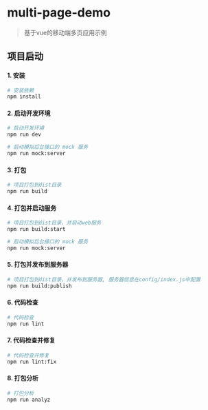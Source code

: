 # multi-page-demo

> 基于vue的移动端多页应用示例

## 项目启动
#### 1. 安装
``` bash
# 安装依赖
npm install
```
#### 2. 启动开发环境
``` bash
# 启动开发环境
npm run dev

# 启动模拟后台接口的 mock 服务
npm run mock:server
```
#### 3. 打包
``` bash
# 项目打包到dist目录
npm run build
```

#### 4. 打包并启动服务
``` bash
# 项目打包到dist目录，并启动web服务
npm run build:start

# 启动模拟后台接口的 mock 服务
npm run mock:server
```

#### 5. 打包并发布到服务器
``` bash
# 项目打包到dist目录，并发布到服务器, 服务器信息在config/index.js中配置
npm run build:publish
```
#### 6. 代码检查
``` bash
# 代码检查
npm run lint
```

#### 7. 代码检查并修复
``` bash
# 代码检查并修复
npm run lint:fix
```
#### 8. 打包分析
``` bash
# 打包分析
npm run analyz
```


